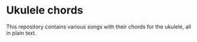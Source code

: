 # Ukulele chords

This repository contains various songs with their chords for the ukulele, all in plain text.